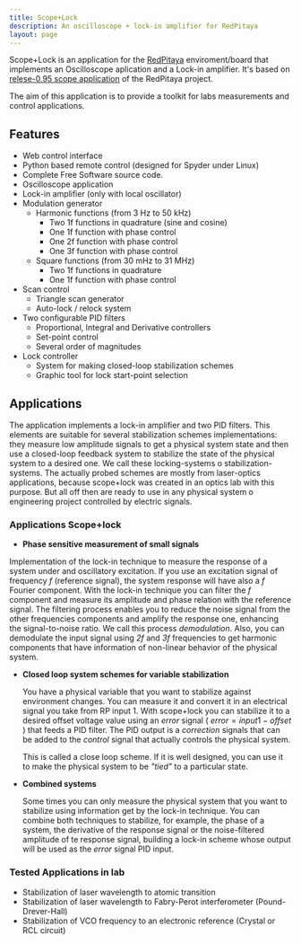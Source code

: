 ```yaml
---
title: Scope+Lock
description: An oscilloscope + lock-in amplifier for RedPitaya
layout: page
---
```


Scope+Lock is an application for the [RedPitaya](https://redpitaya.com/) enviroment/board
that implements an Oscilloscope aplication and a Lock-in amplifier. It's based on
[relese-0.95 scope application](https://github.com/RedPitaya/RedPitaya/tree/release-v0.95/apps-free/scope)
of the RedPitaya project.

The aim of this application is to provide a toolkit for labs measurements and control applications.

## Features

- Web control interface
- Python based remote control (designed for Spyder under Linux)
- Complete Free Software source code.
- Oscilloscope application
- Lock-in amplifier (only with local oscillator)
- Modulation generator
  - Harmonic functions (from 3 Hz to 50 kHz)
    - Two 1f functions in quadrature (sine and cosine)
    - One 1f function with phase control
    - One 2f function  with phase control
    - One 3f function  with phase control
  - Square functions (from 30 mHz to 31 MHz)
    - Two 1f functions in quadrature
    - One 1f function with phase control
- Scan control
  - Triangle scan generator
  - Auto-lock / relock system
- Two configurable PID filters
  - Proportional, Integral and Derivative controllers
  - Set-point control
  - Several order of magnitudes
- Lock controller
  - System for making closed-loop stabilization schemes
  - Graphic tool for lock start-point selection

## Applications

The application implements a lock-in amplifier and two PID filters. This elements
are suitable for several stabilization schemes implementations: they measure
low amplitude signals to get a physical system state and then use a closed-loop feedback system to stabilize the state of the physical system to a desired one. We call these
locking-systems o stabilization-systems. The actually probed schemes are mostly from laser-optics applications, because scope+lock was created in an optics lab with this purpose. But all off then are ready to use in any physical system o engineering project
controlled by electric signals.

### Applications Scope+lock
  - **Phase sensitive measurement of small signals**

   Implementation of the lock-in technique to measure the response of a system
   under and oscillatory excitation. If you use an excitation signal of frequency *f*
   (reference signal),
   the system response will have also a *f* Fourier component. With the lock-in technique
   you can filter the *f* component and measure its amplitude and phase relation with
   the reference signal. The filtering process enables you to reduce the noise signal from
   the other frequencies components and amplify the response one, enhancing the
   signal-to-noise ratio. We call this process *demodulation*. Also, you can demodulate
   the input signal using *2f* and *3f* frequencies to get harmonic components that
   have information of non-linear behavior of the physical system.

  - **Closed loop system schemes for variable stabilization**

    You have a physical variable that you want to stabilize against environment changes.
    You can measure it and convert it in an electrical signal you take from RP input 1.
    With scope+lock you can stabilize it to a desired offset voltage value using an *error*
    signal ( $error = input1 - offset$ ) that feeds a PID filter. The PID output is a
    *correction* signals that can be added to the *control* signal that actually
    controls the physical system.

    This is called a close loop scheme. If it is well designed, you can use it to make
    the physical system to be *"tied"* to a particular state.

  - **Combined systems**

    Some times you can only measure the physical system that you want to stabilize
    using information get by the lock-in technique. You can combine both techniques
    to stabilize, for example, the phase of a system, the derivative of the response
    signal or the noise-filtered amplitude of te response signal, building a lock-in
    scheme whose output will be used as the *error* signal PID input.


###  Tested Applications in lab
  - Stabilization of laser wavelength to atomic transition
  - Stabilization of laser wavelength to Fabry-Perot interferometer (Pound-Drever-Hall)
  - Stabilization of VCO frequency to an electronic reference (Crystal or RCL circuit)
